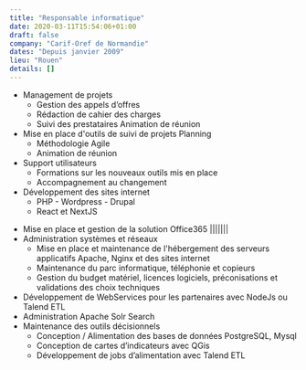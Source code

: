 ```yaml
---
title: "Responsable informatique"
date: 2020-03-11T15:54:06+01:00
draft: false
company: "Carif-Oref de Normandie"
dates: "Depuis janvier 2009"
lieu: "Rouen"
details: []
---
```

- Management de projets
  - Gestion des appels d’offres
  - Rédaction de cahier des charges
  - Suivi des prestataires Animation de réunion
- Mise en place d'outils de suivi de projets Planning
  - Méthodologie Agile
  - Animation de réunion
- Support utilisateurs
  - Formations sur les nouveaux outils mis en place
  - Accompagnement au changement
- Développement des sites internet
  - PHP - Wordpress - Drupal
  - React et NextJS
* Mise en place et gestion de la solution Office365
|||||||
* Administration systèmes et réseaux
  * Mise en place et maintenance de l'hébergement des serveurs applicatifs Apache, Nginx et des sites internet
  * Maintenance du parc informatique, téléphonie et copieurs
  * Gestion du budget matériel, licences logiciels, préconisations et validations des choix techniques
* Développement de WebServices pour les partenaires avec NodeJs ou Talend ETL
* Administration Apache Solr Search
* Maintenance des outils décisionnels
  * Conception / Alimentation des bases de données PostgreSQL, Mysql
  * Conception de cartes d’indicateurs avec QGis
  * Développement de jobs d’alimentation avec Talend ETL

<!--more-->

